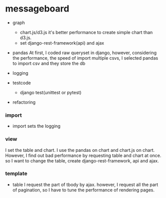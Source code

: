 # messageboard
- graph
  - chart.js/d3.js
    it's better performance to create simple chart than d3.js.
  - set django-rest-framework(api) and ajax

- pandas
    At first, I coded raw queryset in django, however, considering the performance, the speed of import multiple csvs, I selected pandas to import csv and they store the db

- logging
- testcode
  - django test(unittest or pytest)
- refactoring

### import
- import sets the logging

### view
I set the table and chart. I use the pandas on chart and chart.js on chart.
However, I find out bad performance by requesting table and chart at once. so I want to change the table, create django-rest-framework, api and ajax.

### template
- table
I request the part of tbody by ajax. however, I request all the part of pagination, so I have to tune the performance of rendering pages.
